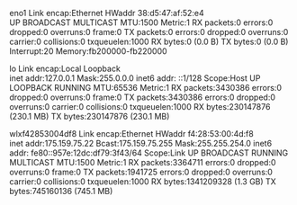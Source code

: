 eno1      Link encap:Ethernet  HWaddr 38:d5:47:af:52:e4  
          UP BROADCAST MULTICAST  MTU:1500  Metric:1
          RX packets:0 errors:0 dropped:0 overruns:0 frame:0
          TX packets:0 errors:0 dropped:0 overruns:0 carrier:0
          collisions:0 txqueuelen:1000 
          RX bytes:0 (0.0 B)  TX bytes:0 (0.0 B)
          Interrupt:20 Memory:fb200000-fb220000 

lo        Link encap:Local Loopback  
          inet addr:127.0.0.1  Mask:255.0.0.0
          inet6 addr: ::1/128 Scope:Host
          UP LOOPBACK RUNNING  MTU:65536  Metric:1
          RX packets:3430386 errors:0 dropped:0 overruns:0 frame:0
          TX packets:3430386 errors:0 dropped:0 overruns:0 carrier:0
          collisions:0 txqueuelen:1000 
          RX bytes:230147876 (230.1 MB)  TX bytes:230147876 (230.1 MB)

wlxf42853004df8 Link encap:Ethernet  HWaddr f4:28:53:00:4d:f8  
          inet addr:175.159.75.22  Bcast:175.159.75.255  Mask:255.255.254.0
          inet6 addr: fe80::957e:12dc:df79:3f43/64 Scope:Link
          UP BROADCAST RUNNING MULTICAST  MTU:1500  Metric:1
          RX packets:3364711 errors:0 dropped:0 overruns:0 frame:0
          TX packets:1941725 errors:0 dropped:0 overruns:0 carrier:0
          collisions:0 txqueuelen:1000 
          RX bytes:1341209328 (1.3 GB)  TX bytes:745160136 (745.1 MB)

